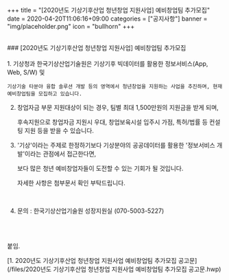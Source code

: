 +++
title = "[2020년도 기상기후산업 청년창업 지원사업] 예비창업팀 추가모집"
date = 2020-04-20T11:06:16+09:00
categories = ["공지사항"]
banner = "img/placeholder.png"
icon = "bullhorn"
+++
<!--more-->

<br>
### [2020년도 기상기후산업 청년창업 지원사업] 예비창업팀 추가모집
<br>
<br>
1. 기상청과 한국기상산업기술원은 기상기후 빅데이터를 활용한 정보서비스(App, Web, S/W) 및

    기상기술 타분야 융합 솔루션 개발 등의 영역에서 청년창업을 지원하는 사업을 추진하며, 현재 예비창업팀을 모집하고 있습니다.


2. 창업자금 부문 지원대상이 되는 경우, 팀별 최대 1,500만원의 지원금을 받게 되며,

   후속지원으로 창업자금 지원시 우대, 창업보육시설 입주시 가점, 특허/법률 등 컨설팅 지원 등을 받을 수 있습니다.


3. '기상'이라는 주제로 한정하기보다 기상분야의 공공데이터를 활용한 '정보서비스 개발'이라는 관점에서 접근한다면,

    보다 많은 청년 예비창업자들이 도전할 수 있는 기회가 될 것입니다.

    자세한 사항은 첨부문서 확인 부탁드립니다.
<br>

4. 문의 : 한국기상산업기술원 성장지원실 (070-5003-5227)


<br>


<br>

붙임.

[1. 2020년도 기상기후산업 청년창업 지원사업 예비창업팀 추가모집 공고문](/files/2020년도 기상기후산업 청년창업 지원사업 예비창업팀 추가모집 공고문.hwp)
<br>
